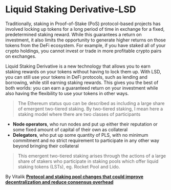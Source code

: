 # Liquid Staking Derivative-LSD

Traditionally, staking in Proof-of-Stake (PoS) protocol-based projects has involved locking up tokens for a long period of time in exchange for a fixed, predetermined staking reward. While this guarantees a return on investment, it also limits the opportunity to generate higher returns on those tokens from the DeFi ecosystem. For example, if you have staked all of your crypto holdings, you cannot invest or trade in more profitable crypto pairs on exchanges.

Liquid Staking Derivative is a new technology that allows you to earn staking rewards on your tokens without having to lock them up. With LSD, you can still use your tokens in DeFi protocols, such as lending and borrowing, while still earning staking rewards. This gives you the best of both worlds: you can earn a guaranteed return on your investment while also having the flexibility to use your tokens in other ways.

> The Ethereum status quo can be described as including a large share of emergent two-tiered staking. By two-tiered staking, I mean here a staking model where there are two classes of participants
> 
- **Node operators**, who run nodes and put up either their reputation or some fixed amount of capital of their own as collateral
- **Delegators**, who put up some quantity of PLS, with no minimum commitment and no strict requirement to participate in any other way beyond bringing their collateral

> This emergent two-tiered staking arises through the actions of a large share of stakers who participate in staking pools which offer liquid staking tokens (LSTs), eg. Rocket Pool and Lido.

By Vitalik **[Protocol and staking pool changes that could improve decentralization and reduce consensus overhead](https://notes.ethereum.org/@vbuterin/staking_2023_10)**